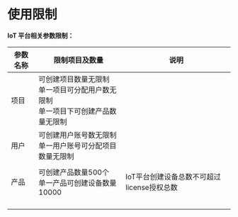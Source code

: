 # 使用限制

**IoT 平台相关参数限制：**

| 参数名称 | 限制项目及数量                                               | 说明                                       |
| -------- | ------------------------------------------------------------ | ------------------------------------------ |
| 项目     | 可创建项目数量无限制<br>单一项目可分配用户数无限制<br>单一项目下可创建产品数量无限制 |                                            |
| 用户     | 可创建用户账号数无限制<br>单一用户账号可分配项目数量无限制   |                                            |
|          |                                                              |                                            |
| 产品     | 可创建产品数量500个<br>单一产品可创建设备数量10000           | IoT平台创建设备总数不可超过license授权总数 |
|          |                                                              |                                            |
|          |                                                              |                                            |
|          |                                                              |                                            |
|          |                                                              |                                            |


